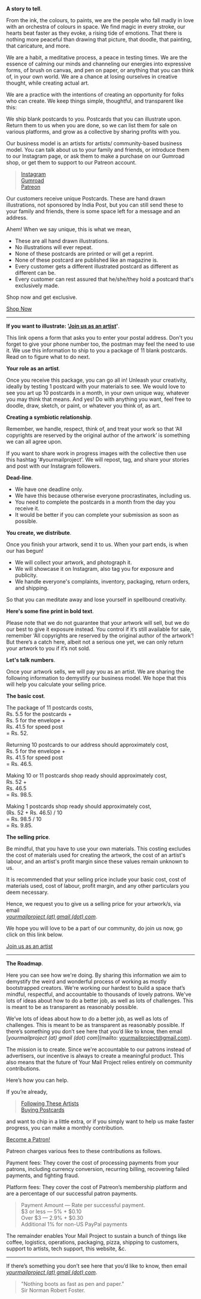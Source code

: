 **A story to tell**.

From the ink, the colours, to paints, we are the people who fall madly in love with an orchestra of colours in space. We find magic in every stroke, our hearts beat faster as they evoke, a rising tide of emotions. That there is nothing more peaceful than drawing that picture, that doodle, that painting, that caricature, and more.

We are a habit, a meditative process, a peace in testing times. We are the essence of calming our minds and channeling our energies into expressive forms, of brush on canvas, and pen on paper, or anything that you can think of, in your own world. We are a chance at losing ourselves in creative thought, while creating actual art.

We are a practice with the intentions of creating an opportunity for folks who can create. We keep things simple, thoughtful, and transparent like this:

We ship blank postcards to you. Postcards that you can illustrate upon. Return them to us when you are done, so we can list them for sale on various platforms, and grow as a collective by sharing profits with you.

Our business model is an artists for artists/ community-based business model. You can talk about us to your family and friends, or introduce them to our Instagram page, or ask them to make a purchase on our Gumroad shop, or get them to support to our Patreon account.

> <a href="https://www.instagram.com/yourmailproject" target="_blank">Instagram</a>  
> <a href="https://www.gumroad.com/yourmailproject" target="_blank">Gumroad</a>  
> <a href="https://www.patreon.com/yourmailproject?fan_landing=true" target="_blank">Patreon</a>

Our customers receive unique Postcards. These are hand drawn illustrations, not sponsored by India Post, but you can still send these to your family and friends, there is some space left for a message and an address.

Ahem! When we say unique, this is what we mean,

- These are all hand drawn illustrations.
- No illustrations will ever repeat.
- None of these postcards are printed or will get a reprint.
- None of these postcard are published like an magazine is.
- Every customer gets a different illustrated postcard as different as different can be.
- Every customer can rest assured that he/she/they hold a postcard that's exclusively made.

Shop now and get exclusive.

<div class="roadmap-spacer-1"></div>

<p>
<a class="btn" href="https://www.gumroad.com/yourmailproject" target="_blank">Shop Now</a><br>
</p>

<div class="roadmap-spacer-2"></div>

***

**If you want to illustrate: '<a href="https://yourmailproject.typeform.com/to/krhWpQJZ" target="_blank">Join&nbsp;us&nbsp;as&nbsp;an&nbsp;artist</a>'**.

This link opens a form that asks you to enter your postal address. Don't you forget to give your phone number too, the postman may feel the need to use it. We use this information to ship to you a package of 11 blank postcards. Read on to figure what to do next.

**Your role as an artist**.

Once you receive this package, you can go all in! Unleash your creativity, ideally by testing 1 postcard with your materials to see. We would love to see you art up 10 postcards in a month, in your own unique way, whatever you may think that means. And yes! Do with anything you want, feel free to doodle, draw, sketch, or paint, or whatever you think of, as art.

**Creating a symbiotic relationship**.

Remember, we handle, respect, think of, and treat your work so that ‘All copyrights are reserved by the original author of the artwork’ is something we can all agree upon.

If you want to share work in progress images with the collective then use this hashtag '#yourmailproject'. We will repost, tag, and share your stories and post with our Instagram followers.

**Dead-line**.

- We have one deadline only.  
- We have this because otherwise everyone procrastinates, including us.  
- You need to complete the postcards in a month from the day you receive it.  
- It would be better if you can complete your submission as soon as possible.

**You create, we distribute**.

Once you finish your artwork, send it to us. When your part ends, is when our has begun!

- We will collect your artwork, and photograph it.
- We will showcase it on Instagram, also tag you for exposure and publicity.
- We handle everyone's complaints, inventory, packaging, return orders, and shipping.

So that you can meditate away and lose yourself in spellbound creativity.

**Here's some fine print in bold text**.

Please note that we do not guarantee that your artwork will sell, but we do our best to give it exposure instead. You control if it’s still available for sale, remember ‘All copyrights are reserved by the original author of the artwork’! But there’s a catch here, albeit not a serious one yet, we can only return your artwork to you if it’s not sold.

**Let's talk numbers**.

Once your artwork sells, we will pay you as an artist. We are sharing the following information to demystify our business model. We hope that this will help you calculate your selling price.

**The basic cost**.

The package of 11 postcards costs,  
Rs. 5.5 for the postcards +  
Rs. 5 for the envelope +  
Rs. 41.5 for speed post  
= Rs. 52.

Returning 10 postcards to our address should approximately cost,  
Rs. 5 for the envelope +  
Rs. 41.5 for speed post  
= Rs. 46.5.

Making 10 or 11 postcards shop ready should approximately cost,  
Rs. 52 +  
Rs. 46.5  
= Rs. 98.5.

Making 1 postcards shop ready should approximately cost,  
(Rs. 52 + Rs. 46.5) / 10  
= Rs. 98.5 / 10  
= Rs. 9.85.

**The selling price**.

Be mindful, that you have to use your own materials. This costing excludes the cost of materials used for creating the artwork, the cost of an artist's labour, and an artist's profit margin since these values remain unknown to us.

It is recommended that your selling price include your basic cost, cost of materials used, cost of labour, profit margin, and any other particulars you deem necessary.

Hence, we request you to give us a selling price for your artwork/s, via email  
[_yourmailproject (at) gmail (dot) com_](mailto:yourmailproject@gmail.com).

We hope you will love to be a part of our community, do join us now, go click on this link below.

<div class="roadmap-spacer-1"></div>

<p>
<a class="btn" href="https://yourmailproject.typeform.com/to/krhWpQJZ" target="_blank">Join us as an artist</a><br>
</p>

<div class="roadmap-spacer-2"></div>

***

**The Roadmap**.

Here you can see how we're doing. By sharing this information we aim to demystify the weird and wonderful process of working as mostly bootstrapped creators. We're working our hardest to build a space that’s mindful, respectful, and accountable to thousands of lovely patrons. We've lots of ideas about how to do a better job, as well as lots of challenges. This is meant to be as transparent as reasonably possible.

We’ve lots of ideas about how to do a better job, as well as lots of challenges. This is meant to be as transparent as reasonably possible. If there’s something you don’t see here that you’d like to know, then email  
[_yourmailproject (at) gmail (dot) com_](mailto: yourmailproject@gmail.com).

The mission is to create. Since we're accountable to our patrons instead of advertisers, our incentive is always to create a meaningful product. This also means that the future of Your Mail Project relies entirely on community contributions.

Here’s how you can help.

If you’re already,

> <a href="https://kvshvl.in/yourmailproject/artists.html">Following These Artists</a>  
> <a href="https://www.gumroad.com/yourmailproject" target="_blank">Buying Postcards</a>

and want to chip in a little extra, or if you simply want to help us make faster progress, you can make a monthly contribution.

<div class="roadmap-spacer-1"></div>

<p>
<a class="btn" href="https://www.patreon.com/yourmailproject?fan_landing=true" target="_blank">Become a Patron!</a><br>
</p>

<div class="roadmap-spacer-2"></div>

Patreon charges various fees to these contributions as follows.

Payment fees: They cover the cost of processing payments from your patrons, including currency conversion, recurring billing, recovering failed payments, and fighting fraud.

Platform fees: They cover the cost of Patreon’s membership platform and are a percentage of our successful patron payments.

> Payment Amount — Rate per successful payment.  
> $3 or less — 5% + $0.10  
> Over $3 — 2.9% + $0.30  
> Additional 1% for non-US PayPal payments

The remainder enables Your Mail Project to sustain a bunch of things like coffee, logistics, operations, packaging, pizza, shipping to customers, support to artists, tech support, this website, &c.

***

If there’s something you don’t see here that you’d like to know, then email  
[_yourmailproject (at) gmail (dot) com_](mailto:yourmailproject@gmail.com).

> "Nothing boots as fast as pen and paper."  
> Sir Norman Robert Foster.
